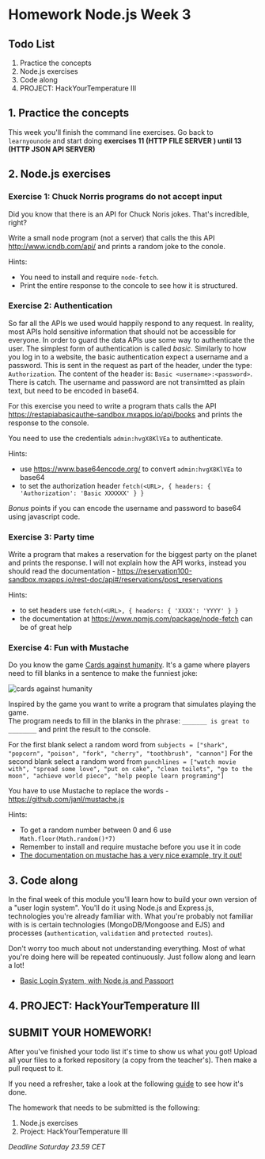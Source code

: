 # Homework Node.js Week 3

## Todo List

1. Practice the concepts
2. Node.js exercises
3. Code along
4. PROJECT: HackYourTemperature III

## 1. Practice the concepts

This week you'll finish the command line exercises. Go back to `learnyounode` and start doing **exercises 11 (HTTP FILE SERVER ) until 13 (HTTP JSON API SERVER)**

## 2. Node.js exercises

### **Exercise 1: Chuck Norris programs do not accept input**

Did you know that there is an API for Chuck Noris jokes. That's incredible, right?

Write a small node program (not a server) that calls the this API http://www.icndb.com/api/ and prints a random joke to the conole.

Hints:

- You need to install and require `node-fetch`.
- Print the entire response to the concole to see how it is structured.

### **Exercise 2: Authentication**

So far all the APIs we used would happily respond to any request. In reality, most APIs hold sensitive information that should not be accessible for everyone. In order to guard the data APIs use some way to authenticate the user. The simplest form of authentication is called _basic_. Similarly to how you log in to a website, the basic authentication expect a username and a password. This is sent in the request as part of the header, under the type: `Authorization`. The content of the header is: `Basic <username>:<password>`. There is catch. The username and password are not transimtted as plain text, but need to be encoded in base64.

For this exercise you need to write a program thats calls the API https://restapiabasicauthe-sandbox.mxapps.io/api/books and prints the response to the console.

You need to use the credentials `admin:hvgX8KlVEa` to authenticate.

Hints:

- use https://www.base64encode.org/ to convert `admin:hvgX8KlVEa` to base64
- to set the authorization header `fetch(<URL>, { headers: { 'Authorization': 'Basic XXXXXX' } }`

_Bonus_ points if you can encode the username and password to base64 using javascript code.

### **Exercise 3: Party time**

Write a program that makes a reservation for the biggest party on the planet and prints the response. I will not explain how the API works, instead you should read the documentation - https://reservation100-sandbox.mxapps.io/rest-doc/api#/reservations/post_reservations

Hints:

- to set headers use `fetch(<URL>, { headers: { 'XXXX': 'YYYY' } }`
- the documentation at https://www.npmjs.com/package/node-fetch can be of great help

### **Exercise 4: Fun with Mustache**

Do you know the game [Cards against humanity](https://cardsagainsthumanity.com/). It's a game where players need to fill blanks in a sentence to make the funniest joke:

![cards against humanity](https://www.snopes.com/tachyon/2015/11/cards-against-humanity.png?resize=865,391)

Inspired by the game you want to write a program that simulates playing the game.  
The program needs to fill in the blanks in the phrase: `_______ is great to ________` and print the result to the console.

For the first blank select a random word from `subjects = ["shark", "popcorn", "poison", "fork", "cherry", "toothbrush", "cannon"]`
For the second blank select a random word from `punchlines = ["watch movie with", "spread some love", "put on cake", "clean toilets", "go to the moon", "achieve world piece", "help people learn programing"]`

You have to use Mustache to replace the words - https://github.com/janl/mustache.js

Hints:

- To get a random number between 0 and 6 use `Math.floor(Math.random()*7)`
- Remember to install and require mustache before you use it in code
- [The documentation on mustache has a very nice example, try it out!](https://github.com/janl/mustache.js#usage)

## 3. Code along

In the final week of this module you'll learn how to build your own version of a "user login system". You'll do it using Node.js and Express.js, technologies you're already familiar with. What you're probably not familiar with is is certain technologies (MongoDB/Mongoose and EJS) and processes (`authentication`, `validation` and `protected routes`).

Don't worry too much about not understanding everything. Most of what you're doing here will be repeated continuously. Just follow along and learn a lot!

- [Basic Login System, with Node.js and Passport](https://www.youtube.com/watch?v=6FOq4cUdH8k)

## 4. PROJECT: HackYourTemperature III

## **SUBMIT YOUR HOMEWORK!**

After you've finished your todo list it's time to show us what you got! Upload all your files to a forked repository (a copy from the teacher's). Then make a pull request to it.

If you need a refresher, take a look at the following [guide](../hand-in-homework-guide.md) to see how it's done.

The homework that needs to be submitted is the following:

1. Node.js exercises
2. Project: HackYourTemperature III

_Deadline Saturday 23.59 CET_
